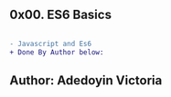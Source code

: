 ## 0x00. ES6 Basics

```diff

- Javascript and Es6
+ Done By Author below:

```
## Author: Adedoyin Victoria
